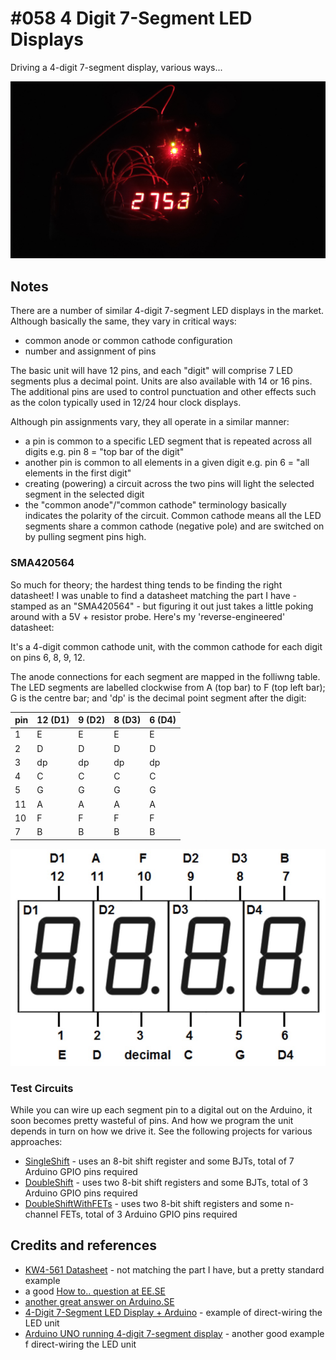# #058 4 Digit 7-Segment LED Displays

Driving a 4-digit 7-segment display, various ways...

![Build](./assets/Led4Digit7Segment_build.jpg?raw=true)

## Notes

There are a number of similar 4-digit 7-segment LED displays in the market.
Although basically the same, they vary in critical ways:

* common anode or common cathode configuration
* number and assignment of pins

The basic unit will have 12 pins, and each "digit" will comprise 7 LED segments plus a decimal point.
Units are also available with 14 or 16 pins.
The additional pins are used to control punctuation and other effects such as the colon typically used
in 12/24 hour clock displays.

Although pin assignments vary, they all operate in a similar manner:

* a pin is common to a specific LED segment that is repeated across all digits e.g. pin 8 = "top bar of the digit"
* another pin is common to all elements in a given digit e.g. pin 6 = "all elements in the first digit"
* creating (powering) a circuit across the two pins will light the selected segment in the selected digit
* the "common anode"/"common cathode" terminology basically indicates the polarity of the circuit. Common cathode means all the LED segments share a common cathode (negative pole) and are switched on by pulling segment pins high.

### SMA420564

So much for theory; the hardest thing tends to be finding the right datasheet!
I was unable to find a datasheet matching the part I have - stamped as an "SMA420564" -
but figuring it out just takes a little poking around with a 5V + resistor probe.
Here's my 'reverse-engineered' datasheet:

It's a 4-digit common cathode unit, with the common cathode for each digit on pins 6, 8, 9, 12.

The anode connections for each segment are mapped in the folliwng table.
The LED segments are labelled clockwise from A (top bar) to F (top left bar); G is the centre bar; and 'dp' is the decimal point segment after the digit:

| pin    | 12 (D1) | 9 (D2)  | 8 (D3)  | 6 (D4) |
|--------|---------|---------|---------|--------|
| 1      | E       | E       | E       | E      |
| 2      | D       | D       | D       | D      |
| 3      | dp      | dp      | dp      | dp     |
| 4      | C       | C       | C       | C      |
| 5      | G       | G       | G       | G      |
| 11     | A       | A       | A       | A      |
| 10     | F       | F       | F       | F      |
| 7      | B       | B       | B       | B      |

![4digit_pinouts](./assets/4digit_pinouts.jpg?raw=true)

### Test Circuits

While you can wire up each segment pin to a digital out on the Arduino, it soon becomes pretty wasteful of pins.
And how we program the unit depends in turn on how we drive it. See the following projects for various approaches:

* [SingleShift](./SingleShift) - uses an 8-bit shift register and some BJTs, total of 7 Arduino GPIO pins required
* [DoubleShift](./DoubleShift) - uses two 8-bit shift registers and some BJTs, total of 3 Arduino GPIO pins required
* [DoubleShiftWithFETs](./DoubleShiftWithFETs) - uses two 8-bit shift registers and some n-channel FETs, total of 3 Arduino GPIO pins required

## Credits and references

* [KW4-561 Datasheet](http://www.sme.com.hk/globetec/LED%20Displays/Four%20Digit%20Display/KW4-561.pdf) - not matching the part I have, but a pretty standard example
* a good [How to.. question at EE.SE](http://electronics.stackexchange.com/questions/34815/using-4-digit-7-segment-led)
* [another great answer on Arduino.SE](http://arduino.stackexchange.com/questions/21608/how-to-use-a-common-anode-7-segment-4-digit-display/21609#21609)
* [4-Digit 7-Segment LED Display + Arduino](https://www.instructables.com/id/4-Digit-7-Segment-LED-Display-Arduino/) - example of direct-wiring the LED unit
* [Arduino UNO running 4-digit 7-segment display](http://www.hobbytronics.co.uk/arduino-4digit-7segment) - another good example f direct-wiring the LED unit
